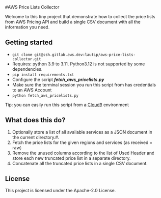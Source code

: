 #AWS Price Lists Collector

Welcome to this tiny project that demonstrate how to collect the price lists from AWS Pricing API and
build a single CSV document with all the information you need.


## Getting started

* `git clone git@ssh.gitlab.aws.dev:lautip/aws-price-lists-collector.git`
* Requires: python 3.9 to 3.11. Python3.12 is not supported by some dependencies.
* `pip install requirements.txt`
* Configure the script ***fetch_aws_pricelists.py***
* Make sure the terminal session you run this script from has credentials to an AWS Account
* `python fetch_aws_pricelists.py`

Tip: you can easily run this script from a [Cloud9](https://aws.amazon.com/pm/cloud9) environment

## What does this do?
1. Optionally store a list of all available services as a JSON document in the current directory.#. 
1. Fetch the price lists for the given regions and services (as received = raw)
1. Remove the unused columns according to the list of Used Header and store each new truncated price list in a separate directory.
1. Concatenate all the truncated price lists in a single CSV document.

## License
This project is licensed under the Apache-2.0 License.
